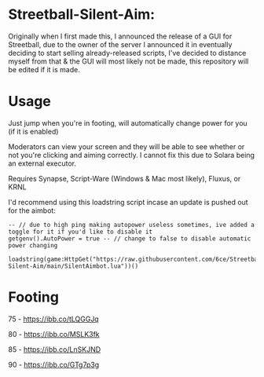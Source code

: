 # Streetball-Silent-Aim:

Originally when I first made this, I announced the release of a GUI for Streetball, due to the owner of the server I announced it in eventually deciding to start selling already-released scripts, I've decided to distance myself from that & the GUI will most likely not be made, this repository will be edited if it is made.

# Usage

Just jump when you're in footing, will automatically change power for you (if it is enabled)

Moderators can view your screen and they will be able to see whether or not you're clicking and aiming correctly. I cannot fix this due to Solara being an external executor.

Requires Synapse, Script-Ware (Windows & Mac most likely), Fluxus, or KRNL

I'd recommend using this loadstring script incase an update is pushed out for the aimbot:
```
-- // due to high ping making autopower useless sometimes, ive added a toggle for it if you'd like to disable it
getgenv().AutoPower = true -- // change to false to disable automatic power changing

loadstring(game:HttpGet("https://raw.githubusercontent.com/6ce/Streetball-Silent-Aim/main/SilentAimbot.lua"))()
```

# Footing

75 - https://ibb.co/tLQGGJq

80 - https://ibb.co/MSLK3fk

85 - https://ibb.co/LnSKJND

90 - https://ibb.co/GTg7p3g
